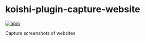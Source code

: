 # koishi-plugin-capture-website

[![npm](https://img.shields.io/npm/v/koishi-plugin-capture-website?style=flat-square)](https://www.npmjs.com/package/koishi-plugin-capture-website)

Capture screenshots of websites
